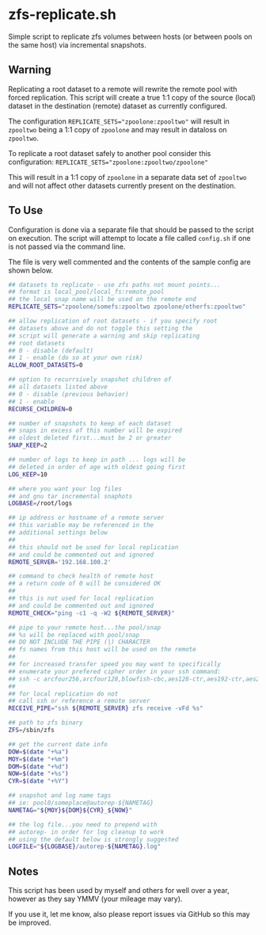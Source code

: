 
zfs-replicate.sh
================

Simple script to replicate zfs volumes between hosts (or between pools on the same host) via incremental snapshots.

Warning
-------

Replicating a root dataset to a remote will rewrite the remote pool with forced replication.  This script will create
a true 1:1 copy of the source (local) dataset in the destination (remote) dataset as currently configured.

The configuration ```REPLICATE_SETS="zpoolone:zpooltwo"``` will result in ```zpooltwo``` being a 1:1 copy of ```zpoolone```
and may result in dataloss on ```zpooltwo```.

To replicate a root dataset safely to another pool consider this configuration: ```REPLICATE_SETS="zpoolone:zpooltwo/zpoolone"```

This will result in a 1:1 copy of ```zpoolone``` in a separate data set of ```zpooltwo``` and will not affect other datasets currently present on the destination.

To Use
------

Configuration is done via a separate file that should be passed to the script on execution.  The script will attempt to locate a file called ```config.sh``` if one is not passed via the command line.

The file is very well commented and the contents of the sample config are shown below.

```bash
## datasets to replicate - use zfs paths not mount points...
## format is local_pool/local_fs:remote_pool
## the local snap name will be used on the remote end
REPLICATE_SETS="zpoolone/somefs:zpooltwo zpoolone/otherfs:zpooltwo"

## allow replication of root datasets - if you specify root
## datasets above and do not toggle this setting the
## script will generate a warning and skip replicating
## root datasets
## 0 - disable (default)
## 1 - enable (do so at your own risk)
ALLOW_ROOT_DATASETS=0

## option to recurrsively snapshot children of
## all datasets listed above
## 0 - disable (previous behavior)
## 1 - enable
RECURSE_CHILDREN=0

## number of snapshots to keep of each dataset
## snaps in excess of this number will be expired
## oldest deleted first...must be 2 or greater
SNAP_KEEP=2

## number of logs to keep in path ... logs will be
## deleted in order of age with oldest going first
LOG_KEEP=10

## where you want your log files
## and gnu tar incremental snaphots
LOGBASE=/root/logs

## ip address or hostname of a remote server
## this variable may be referenced in the
## additional settings below
##
## this should not be used for local replication
## and could be commented out and ignored
REMOTE_SERVER='192.168.100.2'

## command to check health of remote host
## a return code of 0 will be considered OK
##
## this is not used for local replication
## and could be commented out and ignored
REMOTE_CHECK="ping -c1 -q -W2 ${REMOTE_SERVER}"

## pipe to your remote host...the pool/snap
## %s will be replaced with pool/snap
## DO NOT INCLUDE THE PIPE (|) CHARACTER
## fs names from this host will be used on the remote
##
## for increased transfer speed you may want to specifically
## enumerate your prefered cipher order in your ssh command:
## ssh -c arcfour256,arcfour128,blowfish-cbc,aes128-ctr,aes192-ctr,aes256-ctr
##
## for local replication do not
## call ssh or reference a remote server
RECEIVE_PIPE="ssh ${REMOTE_SERVER} zfs receive -vFd %s"

## path to zfs binary
ZFS=/sbin/zfs

## get the current date info
DOW=$(date "+%a")
MOY=$(date "+%m")
DOM=$(date "+%d")
NOW=$(date "+%s")
CYR=$(date "+%Y")

## snapshot and log name tags
## ie: pool0/someplace@autorep-${NAMETAG}
NAMETAG="${MOY}${DOM}${CYR}_${NOW}"

## the log file...you need to prepend with
## autorep- in order for log cleanup to work
## using the default below is strongly suggested
LOGFILE="${LOGBASE}/autorep-${NAMETAG}.log"
```

Notes
-----

This script has been used by myself and others for well over a year, however as they say YMMV (your mileage may vary).

If you use it, let me know, also please report issues via GitHub so this may be improved.
